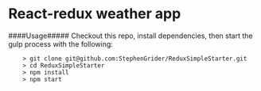 # React-redux weather app

####Usage#####
Checkout this repo, install dependencies, then start the gulp process with the following:

```
	> git clone git@github.com:StephenGrider/ReduxSimpleStarter.git
	> cd ReduxSimpleStarter
	> npm install
	> npm start
```
